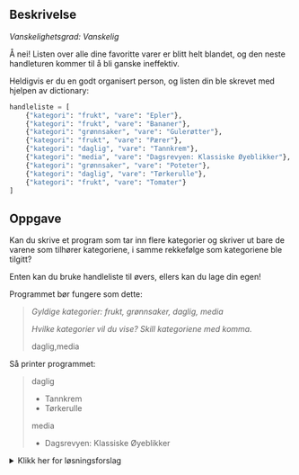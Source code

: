 ## Beskrivelse

_Vanskelighetsgrad: Vanskelig_

Å nei! Listen over alle dine favoritte varer er blitt helt blandet, og den neste handleturen kommer til å bli ganske ineffektiv.

Heldigvis er du en godt organisert person, og listen din ble skrevet med hjelpen av dictionary:

```python
handleliste = [
    {"kategori": "frukt", "vare": "Epler"},
    {"kategori": "frukt", "vare": "Bananer"},
    {"kategori": "grønnsaker", "vare": "Gulerøtter"},
    {"kategori": "frukt", "vare": "Pærer"},
    {"kategori": "daglig", "vare": "Tannkrem"},
    {"kategori": "media", "vare": "Dagsrevyen: Klassiske Øyeblikker"},
    {"kategori": "grønnsaker", "vare": "Poteter"},
    {"kategori": "daglig", "vare": "Tørkerulle"},
    {"kategori": "frukt", "vare": "Tomater"}
]
```

## Oppgave

Kan du skrive et program som tar inn flere kategorier og skriver ut bare de varene som tilhører kategoriene, i samme rekkefølge som kategoriene ble tilgitt?

Enten kan du bruke handleliste til øvers, ellers kan du lage din egen!

Programmet bør fungere som dette:

> _Gyldige kategorier: frukt, grønnsaker, daglig, media_
>
> _Hvilke kategorier vil du vise? Skill kategoriene med komma._
>
> daglig,media

Så printer programmet:

> daglig
>
> - Tannkrem
> - Tørkerulle
>
> media
>
> - Dagsrevyen: Klassiske Øyeblikker

<details>
  <summary>Klikk her for løsningsforslag</summary>

```python
handleliste = [
    {"kategori": "frukt", "navn": "Epler"},
    {"kategori": "frukt", "navn": "Bananer"},
    {"kategori": "grønnsaker", "navn": "Gulerøtter"},
    {"kategori": "frukt", "navn": "Pærer"},
    {"kategori": "daglig", "navn": "Tannkrem"},
    {"kategori": "media", "navn": "Dagsrevyen: Klassiske Øyeblikker"},
    {"kategori": "grønnsaker", "navn": "Poteter"},
    {"kategori": "daglig", "navn": "Tørkerulle"},
    {"kategori": "frukt", "navn": "Tomater"}
]

print("Gyldige kategorier: frukt, grønnsaker, daglig, media")

# Her bruker vi komma for å splitte varene.
# Men det er like gyldig å bruke løkker for å hente kategoriene.
kategorier = input("Hvilke kategorier vil du vise? Skill kategoriene med komma: ").split(",")

for kategori in kategorier:
    print("\n" + kategori)
    print("-----------------")
    for vare in handleliste:
        if vare["kategori"] == kategori:
            print(vare["navn"])
```

</details>
